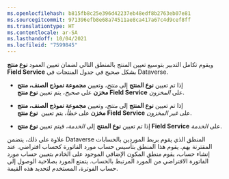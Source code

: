 ```yaml
---
ms.openlocfilehash: b815fb8c25e396d42237eb48edf8b2763eb07e81
ms.sourcegitcommit: 971396efb8e68a74511ae8ca417a67c4d9cef8ff
ms.translationtype: HT
ms.contentlocale: ar-SA
ms.lasthandoff: 10/04/2021
ms.locfileid: "7599845"
---
```

ويقوم تكامل التدبير بتوسيع تعيين المنتج بالمنطق التالي لضمان تعيين العمود **نوع منتج Field Service** بشكل صحيح في جدول المنتجات في Dataverse.

- إذا تم تعيين **نوع المنتج** إلى *منتج*، وتعيين **مجموعة نموذج الصنف، منتج مخزن** على *صحيح*، يتم تعيين **نوع منتج Field Service** على *المخزون*.

- إذا تم تعيين **نوع المنتج** إلى *منتج*، وتعيين **مجموعة نموذج الصنف، منتج مخزن** على *خطأ*، يتم تعيين  **نوع منتج Field Service** على *غير المخزون*.

- إذا تم تعيين **نوع المنتج** إلى *الخدمة*، فيتم تعيين **نوع منتج Field Service** على *الخدمة*.

علاوة على ذلك، يتضمن Dataverse المنطق الذي يقوم بربط الموردين بالحسابات المقترنة بهم. يقوم هذا المنطق بتأسيس حساب مورد الفاتورة كحساب افتراضي. عند إنشاء حساب، يقوم منطق المكون الإضافي الموجود على الخادم بتعيين حساب مورد الفاتورة الافتراضي من المورد المرتبط بالحساب. يتمتع المورد بصلاحية الوصول إلى حساب الفوترة، المستخدم لتحديد هذه القيمة.
